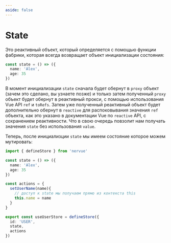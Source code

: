```yaml
---
aside: false
---
```


# State

Это реактивный объект, который определяется с помощью
функции фабрики, которая всегда возвращает объект инициализации состояния:

```typescript
const state = () => ({
  name: 'Alex',
  age: 35
})
```

В момент инициализации ```state``` сначала будет обернут в ```proxy``` объект (зачем это сделано, вы узнаете позже) и
только затем
полученный ```proxy``` объект будет обернут в реактивный прокси, с помощью использования Vue API ```ref```
и ```toRefs```. Затем уже полученный реактивный объект будет дополнительно обернут в ```reactive``` для распоковывания
значения ```ref```
объекта,
как это указано в документации Vue по ```reactive``` API, с сохранением реактивности. Что в свою очередь повзолит
нам получать значения ```state``` без использования ```value```.

Теперь, после инициализции ```state``` мы имеем состояние которое можем мутировать:

```typescript
import { defineStore } from 'nervue'

const state = () => ({
  name: 'Alex',
  age: 35
})

const actions = {
  setUserName(name){
    // доступ к state мы получаем прямо из контекста this
    this.name = name
  }
}

export const useUserStore = defineStore({
  id: 'USER',
  state,
  actions
})

```
